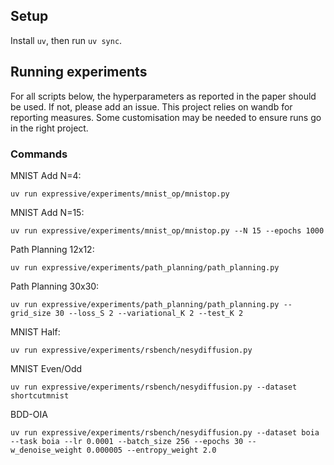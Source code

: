 ## Setup
Install `uv`, then run `uv sync`. 

## Running experiments
For all scripts below, the hyperparameters as reported in the paper should be used. If not, please add an issue.
This project relies on wandb for reporting measures. Some customisation may be needed to ensure runs go in the right project. 

### Commands
MNIST Add N=4:
```
uv run expressive/experiments/mnist_op/mnistop.py
```

MNIST Add N=15:
```
uv run expressive/experiments/mnist_op/mnistop.py --N 15 --epochs 1000
```

Path Planning 12x12:
```
uv run expressive/experiments/path_planning/path_planning.py
```

Path Planning 30x30:
```
uv run expressive/experiments/path_planning/path_planning.py --grid_size 30 --loss_S 2 --variational_K 2 --test_K 2
```

MNIST Half: 
```
uv run expressive/experiments/rsbench/nesydiffusion.py
```

MNIST Even/Odd
```
uv run expressive/experiments/rsbench/nesydiffusion.py --dataset shortcutmnist
```

BDD-OIA
```
uv run expressive/experiments/rsbench/nesydiffusion.py --dataset boia --task boia --lr 0.0001 --batch_size 256 --epochs 30 --w_denoise_weight 0.000005 --entropy_weight 2.0
```

